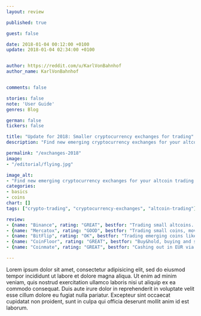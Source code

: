 ```yaml
---
layout: review

published: true

guest: false

date: 2018-01-04 00:12:00 +0100
update: 2018-01-04 02:34:00 +0100


author: https://reddit.com/u/KarlVonBahnhof
author_name: KarlVonBahnhof


comments: false

stories: false
note: 'User Guide'
genres: Blog

german: false
tickers: false

title: "Update for 2018: Smaller cryptocurrency exchanges for trading"
description: "Find new emerging cryptocurrency exchanges for your altcoin trading in 2018 (and avoid potential drama)."

permalink: "/exchanges-2018"
image:
- "/editorial/flying.jpg"

image_alt:
- "Find new emerging cryptocurrency exchanges for your altcoin trading in 2018. Flying image via Pexels."
categories:
- basics
- coins
chart: []
tags: ["crypto-trading", "cryptocurrency-exchanges", "altcoin-trading"]

review:
- {name: "Binance", rating: "GREAT", bestfor: "Trading small altcoins. They have regular additions of new coins (one a month) and users can vote which coins they want added.", signup: "Open, no verification necessary but they limit withdrawal to 1 BTC worth per day without verification.", comment: "Binance is where eager shitcoin traders and P&D groups migrate from Polo and Trex. If you are looking to trade a coin that is just about to be hyped up, changes are it's on Binance. There also sometimes happen to be opportunities for manual arb between Binance and some of the bigger crypto exchanges.", link: "https://www.binance.com/?ref=15980293", pic: "/features/2018/binance.png"}
- {name: "Mercatox", rating: "GOOD", bestfor: "Trading small coins, moving fiat in and out via e-wallets (OkPay).", comment: "Mercatox is the next place to go if you aren't trading the coin of the day on Binance, or perhaps if you are up for some arb. The site has been cranky lately but they are working on it. They've signed up insane amount of new accounts over the past weeks.", signup: "Open. Big influx of new people currently. Verification is not necessary but withdrawals are limited to 0.5 BTC worth a day without.", link: "https://mercatox.com/?referrer=137469"}
- {name: "BitFlip", rating: "OK", bestfor: "Trading emerging coins like RaiBlocks, fiat transfers in or out via e-wallets (Payeer, WebMoney, AdvCash) or directly to a VISA card (with expensive fees). Trading costs only 0.1% maker and 0.18% taker though, which is very nice.", comment: "Small exchange with oldschool charting that will freeze during high loads. It is a new place but it looks like something from 2013, and it has a trollbox. The company is based in the UK but the website and selection of fiat currencies looks very Russia-oriented. There have been some scam accusations on bitcointalk.", signup: "Open.", link: "https://bitflip.li/?ref=16sdsmzkzhec", pic: "/features/2018/bitflip.png"}
- {name: "CoinFloor", rating: "GREAT", bestfor: "Buy&hold, buying and selling for GBP", comment: "Coinfloor is a London-based exchange that has currently the most liquid GBP markets for BTC, BCH, ETH, ETC, LTC and XRP. For bitcoin they also added EUR, PLN and USD markets and they provide a desktop GUI for advanced trading via their API. They aim to be secure and transparent with public audits, professional brokers and decent customer service, all of which is a nice change for once. The fee is 0.3% maker taker, which is a lot, but they also have an OTC desk. The exchange rep Mark is on Reddit as u/Mark_Coinfloor. Coinfloor is VC backed by the co-founder of TransferWise Taavet Hinrikus and Adam Knight, the former MD of Goldman Sachs.", signup: "Open. Needs ID verification. Currently they have taken down the list of country residencies they allow and redirect new users directly to signup form and ID verification. They are also open to corporate accounts.", pic: "/features/2018/coinfloor.png", link: "https://coinfloor.co.uk"}
- {name: "Coinmate", rating: "GREAT", bestfor: "Cashing out in EUR via SEPA transfer, Coinmate is not an exchange for advanced trading. BTC, LTC and BCH markets.", signup: "Open. For fiat transfers they require video verification. Since December 2017 there has been a lot of new users and because the verification takes some time, be prepared to wait in queue for at least in hour.", comment: "This post is meant to compare cryptocurrency exchanges for trading but cashing out is vital for people who trade the fiat pairs. If you aren't willing to have your fiat balance sitting on an exchange (it really isn't the best you can do) you can either stick it to Bitfinex for lending, if you already have an account there since signups are still closed at the time of writing, or you will need to go through the process of moving your fiat to a bank. Coinmate only has BTCEUR market (and crypto markets for LTC and BCH). If you don't have an EUR bank account you might want to look up Revolut or similar apps and see if you can manage this either as an individual or by creating a company based in Europe. At the very least, put this on your bucket list of things to do when you cannot find an opportunity for a trade. It's slightly more productive than arguing with Reddit trolls and remember, you need to have this set up before you make that profit to move around.", link: "https://coinmate.io/?referral=UVdneFZXd3hiVTVaV2s5YVlXSnNlazV4Um5ScGR3PT0", pic: "/features/2018/coinmate.png"}

---
```


Lorem ipsum dolor sit amet, consectetur adipisicing elit, sed do eiusmod tempor incididunt ut labore et dolore magna aliqua. Ut enim ad minim veniam, quis nostrud exercitation ullamco laboris nisi ut aliquip ex ea commodo consequat. Duis aute irure dolor in reprehenderit in voluptate velit esse cillum dolore eu fugiat nulla pariatur. Excepteur sint occaecat cupidatat non proident, sunt in culpa qui officia deserunt mollit anim id est laborum.
